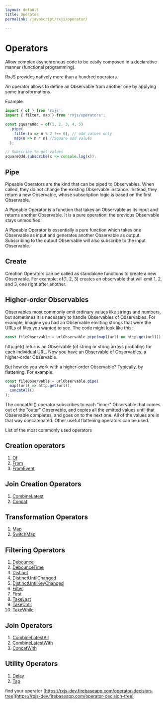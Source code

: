 ```yaml
---
layout: default
title: Operator
permalink: /javascript/rxjs/operator/

---
```


# Operators

Allow complex asynchronous code to be easily composed in a declarative manner (functional programming).

RxJS provides natively more than a hundred operators.

An operator allows to define an Observable from another one by applying some transformations.

Example

```javascript
import { of } from 'rxjs';
import { filter, map } from 'rxjs/operators';

const squareOdd = of(1, 2, 3, 4, 5)
  .pipe(
    filter(n => n % 2 !== 0), // odd values only
    map(n => n * n) //Square odd values
  );

// Subscribe to get values
squareOdd.subscribe(x => console.log(x));
```

## Pipe

Pipeable Operators are the kind that can be piped to Observables. When called, they do not change the existing Observable instance. Instead, they return a new Observable, whose subscription logic is based on the first Observable.

A Pipeable Operator is a function that takes an Observable as its input and returns another Observable. It is a pure operation: the previous Observable stays unmodified.

A Pipeable Operator is essentially a pure function which takes one Observable as input and generates another Observable as output. Subscribing to the output Observable will also subscribe to the input Observable.

## Create

Creation Operators can be called as standalone functions to create a new Observable. For example: of(1, 2, 3) creates an observable that will emit 1, 2, and 3, one right after another.

## Higher-order Observables

Observables most commonly emit ordinary values like strings and numbers, but sometimes it is necessary to handle Observables of Observables. For example, imagine you had an Observable emitting strings that were the URLs of files you wanted to see. The code might look like this:

```typescript
const fileObservable = urlObservable.pipe(map((url) => http.get(url)));
```

http.get() returns an Observable (of string or string arrays probably) for each individual URL. Now you have an Observable of Observables, a higher-order Observable.

But how do you work with a higher-order Observable? Typically, by flattening. For example:

```typescript
const fileObservable = urlObservable.pipe(
  map((url) => http.get(url)),
  concatAll()
);
```

The concatAll() operator subscribes to each "inner" Observable that comes out of the "outer" Observable, and copies all the emitted values until that Observable completes, and goes on to the next one. All of the values are in that way concatenated. Other useful flattening operators can be used.


List of the most commonly used operators

## Creation operators

1. [Of](./operators/creation/of.md)
1. [From](./operators/creation/from.md)
1. [FromEvent](./operators/creation/from-event.md)

## Join Creation Operators

1. [CombineLatest](./operators/join-creation/combine-latest.md)
2. [Concat](./operators/join-creation/concat.md)

## Transformation Operators

1. [Map](./operators/transformation/map.md)
2. [SwitchMap](./operators/transformation/switch-map.md)

## Filtering Operators

1. [Debounce](./operators/filtering/debounce.md)
2. [DebounceTime](./operators/filtering/debounce-time.md)
3. [Distinct](./operators/filtering/distinct.md)
4. [DistinctUntilChanged](./operators/filtering/distinct-Until-Changed.md)
5. [DistinctUntilKeyChanged](./operators/filtering/distinct-until-key-changed.md)
6. [Filter](./operators/filtering/filter.md)
7. [First](./operators/filtering/first.md)
8. [TakeLast](./operators/filtering/take-last.md)
9. [TakeUntil](./operators/filtering/take-until.md)
10. [TakeWhile](./operators/filtering/take-while.md) 

## Join Operators

1. [CombineLatestAll](./operators/join/combine-latest-all.md)
2. [CombineLatestWith](./operators/join/combine-latest-with.md)
3. [ConcatWith](./operators/join/concat-with.md)

## Utility Operators

1. [Delay](./operators/utility/delay.md)
2. [Tap](./operators/utility/tap.md)  


find your operator
[https://rxjs-dev.firebaseapp.com/operator-decision-tree](https://rxjs-dev.firebaseapp.com/operator-decision-tree)
